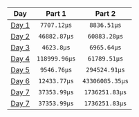|           Day            |    Part 1     |     Part 2      |
| :----------------------: | :-----------: | :-------------: |
| [Day 1](./src/bin/01.rs) |  `7707.12µs`  |   `8836.51µs`   |
| [Day 2](./src/bin/02.rs) | `46882.87µs`  |  `60883.28µs`   |
| [Day 3](./src/bin/03.rs) |  `4623.8µs`   |   `6965.64µs`   |
| [Day 4](./src/bin/04.rs) | `118999.96µs` |  `61789.51µs`   |
| [Day 5](./src/bin/04.rs) |  `9546.76µs`  |  `294524.91µs`  |
| [Day 6](./src/bin/04.rs) | `12433.77µs`  | `43306085.35µs` |
| [Day 7](./src/bin/04.rs) | `37353.99µs`  | `1736251.83µs`  |
| [Day 7](./src/bin/04.rs) | `37353.99µs`  | `1736251.83µs`  |
